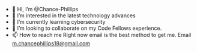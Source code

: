 - 👋 Hi, I’m @Chance-Phillips
- 👀 I’m interested in the latest technology advances
- 🌱 I’m currently learning cybersecurity
- 💞️ I’m looking to collaborate on my Code Fellows experience.
- 📫 How to reach me Right now email is the best method to get me. Email m.chancephillips18@gmail.com

<!---
Chance-Phillips/Chance-Phillips is a ✨ special ✨ repository because its `README.md` (this file) appears on your GitHub profile.
You can click the Preview link to take a look at your changes.
--->

